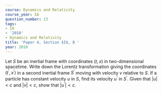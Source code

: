 ```yaml
---
course: Dynamics and Relativity
course_year: IA
question_number: 13
tags:
- IA
- '2010'
- Dynamics and Relativity
title: 'Paper 4, Section $I$, B '
year: 2010
---
```




Let $S$ be an inertial frame with coordinates $(t, x)$ in two-dimensional spacetime. Write down the Lorentz transformation giving the coordinates $\left(t^{\prime}, x^{\prime}\right)$ in a second inertial frame $S^{\prime}$ moving with velocity $v$ relative to $S$. If a particle has constant velocity $u$ in $S$, find its velocity $u^{\prime}$ in $S^{\prime}$. Given that $|u|<c$ and $|v|<c$, show that $\left|u^{\prime}\right|<c$.